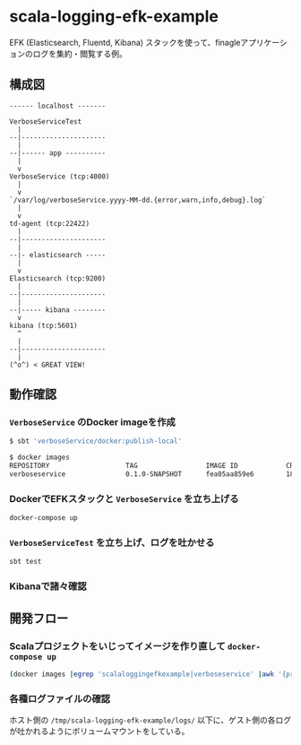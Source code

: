 # scala-logging-efk-example
EFK (Elasticsearch, Fluentd, Kibana) スタックを使って、finagleアプリケーションのログを集約・閲覧する例。

## 構成図
```
------ localhost -------

VerboseServiceTest
  |
--|---------------------
  |
--|------ app ----------
  |
  v
VerboseService (tcp:4000)
  |
  v
`/var/log/verboseService.yyyy-MM-dd.{error,warn,info,debug}.log`
  |
  v
td-agent (tcp:22422)
  |
--|---------------------
  |
--|- elasticsearch -----
  |
  v
Elasticsearch (tcp:9200)
  |
--|---------------------
  |
--|----- kibana --------
  v
kibana (tcp:5601)
  ^
  |
--|---------------------
  |
(^o^) < GREAT VIEW!
```

## 動作確認

### `VerboseService` のDocker imageを作成
```bash
$ sbt 'verboseService/docker:publish-local'

$ docker images
REPOSITORY                   TAG                 IMAGE ID            CREATED             SIZE
verboseservice               0.1.0-SNAPSHOT      fea05aa859e6        18 minutes ago      215 MB
```

### DockerでEFKスタックと `VerboseService` を立ち上げる
```bash
docker-compose up
```

### `VerboseServiceTest` を立ち上げ、ログを吐かせる
```bash
sbt test
```

### Kibanaで諸々確認


## 開発フロー

### Scalaプロジェクトをいじってイメージを作り直して `docker-compose up`
```bash
(docker images |egrep 'scalaloggingefkexample|verboseservice' |awk '{print $3}' |xargs docker rmi -f) && docker-compose rm && sbt 'verboseService/docker:publish-local' && docker-compose up
```

### 各種ログファイルの確認
ホスト側の `/tmp/scala-logging-efk-example/logs/` 以下に、ゲスト側の各ログが吐かれるようにボリュームマウントをしている。
